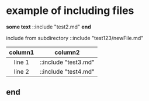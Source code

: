 # example of including files

**some text** ::include "test2.md" **end**

include from subdirectory ::include "test123/newFile.md" 

| column1 | column2 | 
| :----:  | :---:   |
| line 1   | ::include "test3.md" |
| line 2   | ::include "test4.md" |

## end